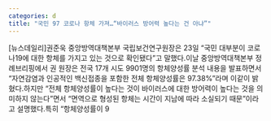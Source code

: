 ```yaml
---
categories: d
title: "국민 97 코로나 항체 가져…“바이러스 방어력 높다는 건 아냐”"
---
```

[뉴스데일리]권준욱 중앙방역대책본부 국립보건연구원장은 23일 “국민 대부분이 코로나19에 대한 항체를 가지고 있는 것으로 확인됐다”고 말했다.이날 중앙방역대책본부 정례브리핑에서 권 원장은 전국 17개 시도 9901명의 항체양성률 분석 내용을 발표하면서 “자연감염과 인공적인 백신접종을 포함한 전체 항체양성률은 97.38%”라며 이같이 밝혔다.하지만 “전체 항체양성률이 높다는 것이 바이러스에 대한 방어력이 높다는 것을 의미하지 않는다”면서 “면역으로 형성된 항체는 시간이 지남에 따라 소실되기 때문”이라고 설명했다.특히 “항체양성률이 9